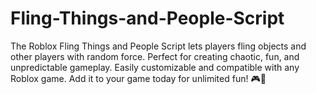 # Fling-Things-and-People-Script
The Roblox Fling Things and People Script lets players fling objects and other players with random force. Perfect for creating chaotic, fun, and unpredictable gameplay. Easily customizable and compatible with any Roblox game. Add it to your game today for unlimited fun! 🎮🚀
